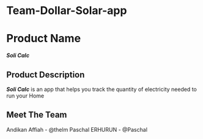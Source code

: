 # Team-Dollar-Solar-app

# Product Name
***Soli Calc***

## Product Description
***Soli Calc*** is an app that helps you track the quantity of electricity needed to run your Home


## Meet The Team
Andikan Affiah - @thelm
Paschal ERHURUN - @Paschal